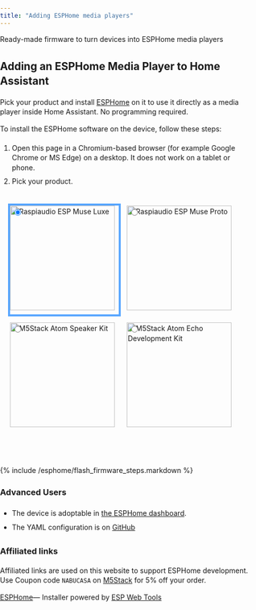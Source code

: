```yaml
---
title: "Adding ESPHome media players"
---
```


Ready-made firmware to turn devices into ESPHome media players

<head>
    <style>
      body {
        font-family: -apple-system, system-ui, BlinkMacSystemFont, "Segoe UI",
          Roboto, Ubuntu, sans-serif;
        padding: 0;
        margin: 0;
        line-height: 1.4;
      }
      .content {
        max-width: 600px;
        margin: 0 auto;
        padding: 12px;
      }
      .hidden {
        display: none;
      }
      esp-web-install-button[install-unsupported] {
        visibility: inherit;
      }
      .content pre {
        max-width: 100%;
        overflow-y: scroll;
      }
      li {
        padding: 4px 0;
      }
      .footer {
        margin-top: 24px;
        border-top: 1px solid #ccc;
        padding-top: 24px;
        text-align: center;
      }
      .footer .initiative {
        font-style: italic;
        margin-top: 16px;
      }
      table {
        border-spacing: 0;
      }
      td {
        padding: 8px;
        border-bottom: 1px solid #ccc;
      }
      .radios {
        display: flex;
        flex-direction: row;
        flex-wrap: wrap;
        align-items: center;
      }
      .radios label {
        padding: 4px;
        cursor: pointer;
        width: calc(50% - 16px);
        max-width: 184px;
        display: block;
        position: relative;
      }
      .radios input {
        position: absolute;
        top: 12px;
        left: 12px;
      }
      .radios img {
        display: block;
        width: calc(100% - 8px);
        border: 4px solid rgba(0, 0, 0, 0);
        aspect-ratio: 1;
      }
      input:checked + img {
        border-color: #58a6ff;
      }
      @media (prefers-color-scheme: dark) {
        body {
          background-color: #333;
          color: #fff;
        }
        a {
          color: #58a6ff;
        }
      }
      /* Remove this once we add a fifth media player */
      @media only screen and (min-height: 1000px) {
        .radios label {
          max-width: initial;
        }
      }
    </style>
    <script
      type="module"
      src="https://unpkg.com/esp-web-tools@9/dist/web/install-button.js?module"
    ></script>
  </head>

## Adding an ESPHome Media Player to Home Assistant

Pick your product and install [ESPHome](https://esphome.io) on it to use it directly as a media player inside Home Assistant. No programming required.

To install the ESPHome software on the device, follow these steps:

1. Open this page in a Chromium-based browser (for example Google Chrome or MS Edge) on a desktop. It does not work on a tablet or phone.
1. Pick your product.


<div class="content">
<div class="radios">
    <label>
        <input type="radio" name="type" value="raspiaudio-muse-luxe" checked />
        <img src="/images/docs/esphome/esp_muse_luxe.png" alt="Raspiaudio ESP Muse Luxe" />
    </label>
    <label>
        <input type="radio" name="type" value="raspiaudio-muse-proto" />
        <img src="/images/docs/esphome/esp_muse_proto.png" alt="Raspiaudio ESP Muse Proto" />
    </label>
    <label>
        <input type="radio" name="type" value="m5stack-atom-speaker-kit" />
        <img src="/images/docs/esphome/atom_speaker_kit.png" alt="M5Stack Atom Speaker Kit" />
    </label>
    <label>
        <input type="radio" name="type" value="m5stack-atom-echo" />
        <img src="/images/docs/esphome/atom_echo.png" alt="M5Stack Atom Echo Development Kit" />
    </label>
</div>
<br />
<p class="button-row" align="center">
    <esp-web-install-button></esp-web-install-button>
</p>
<div class="hidden info raspiaudio-muse-luxe">
    <h3>Raspiaudio ESP Muse Luxe</h3>
    <p>
        Portable speaker with two 5 Watt speakers built-in. Can run 4 hours
        off the built-in battery or be powered by a cable.
    </p>
    <p>
        This is a powerful device. If you want to use it solely as a media
        player, we recommend to use the
        <a href="https://raspiaudio.github.io/">Squeezelite-ESP32 firmware</a
        >.
    </p>
    <p>Buy</p>
    <ul>
        <li>
        <a href="https://raspiaudio.com/produit/esp-muse-luxe"
            >Raspiaudio</a
        >
        </li>
        <li>
        <a
            href="https://www.amazon.com/gp/product/B09N3S9S29/?&_encoding=UTF8&tag=homeassista0e-20&linkCode=ur2&linkId=71c80756dcd782eba9f1a80dc576c7d3&camp=1789&creative=9325"
            >Amazon</a
        >
        </li>
    </ul>
</div>
<div class="hidden info raspiaudio-muse-proto">
    <h3>Raspiaudio ESP Muse Proto</h3>
    <p>
        Powerful audio prototyping board to create your own smart speakers.
    </p>
    <p>
        This is a powerful device. If you want to use it solely as a media
        player, we recommend to use the
        <a href="https://raspiaudio.github.io/">Squeezelite-ESP32 firmware</a
        >.
    </p>
    <p>Buy</p>
    <ul>
        <li>
        <a href="https://raspiaudio.com/produit/muse-proto">Raspiaudio</a>
        </li>
        <li>
        <a
            href="https://www.amazon.com/gp/product/B097F884WL/?&_encoding=UTF8&tag=homeassista0e-20&linkCode=ur2&linkId=71c80756dcd782eba9f1a80dc576c7d3&camp=1789&creative=9325"
            >Amazon</a
        >
        </li>
    </ul>
</div>
<div class="hidden info m5stack-atom-speaker-kit">
    <h3>M5Stack Atom Speaker Kit</h3>
    <p>Small ESP32 board with a built-in speaker and a headphone jack.</p>
    <p>Buy</p>
    <ul>
        <li>
        <a
            href="https://shop.m5stack.com/products/atom-speaker-kit-ns4168?ref=NabuCasa"
            >M5Stack Shop</a
        >
        </li>
        <li>
        <a
            href="https://www.aliexpress.com/item/1005003297368240.html?aff_platform=portals-tool&sk=_A8G2YF&aff_trace_key=90326d2a90444b4887632f62dd533ce4-1654058373639-07963-_A8G2YF&terminal_id=c5517a8c9bb44b4fb32147398fbc2576&aff_fcid=90326d2a90444b4887632f62dd533ce4-1654058373639-07963-_A8G2YF&tt=CPS_NORMAL&aff_fsk=_A8G2YF"
            >AliExpress</a
        >
        </li>
    </ul>
</div>
<div class="hidden info m5stack-atom-echo">
    <h3>M5Stack Atom Echo Development Kit</h3>
    <p>Tiny ESP32 board with a built-in speaker.</p>
    <p>Buy</p>
    <ul>
        <li>
        <a
            href="https://shop.m5stack.com/collections/m5-controllers/products/atom-echo-smart-speaker-dev-kit?ref=NabuCasa"
            >M5Stack Shop</a
        >
        </li>
        <li>
        <a
            href="https://www.aliexpress.com/item/1005003299332198.html?aff_platform=portals-tool&sk=_A8G2YF&aff_trace_key=90326d2a90444b4887632f62dd533ce4-1654058373639-07963-_A8G2YF&terminal_id=c5517a8c9bb44b4fb32147398fbc2576&aff_fcid=90326d2a90444b4887632f62dd533ce4-1654058373639-07963-_A8G2YF&tt=CPS_NORMAL&aff_fsk=_A8G2YF"
            >AliExpress</a
        >
        </li>
    </ul>
</div>
</div>



{% include /esphome/flash_firmware_steps.markdown %}

### Advanced Users

* The device is adoptable in [the ESPHome dashboard](https://my.home-assistant.io/redirect/supervisor_addon/?addon=5c53de3b_esphome&amp;repository_url=https%3A%2F%2Fgithub.com%2Fesphome%2Fhome-assistant-addon).
* The YAML configuration is on [GitHub](https://github.com/esphome/media-players/)

### Affiliated links

Affiliated links are used on this website to support ESPHome development. Use Coupon code `NABUCASA` on [M5Stack](https://shop.m5stack.com/discount/NABUCASA?ref=NabuCasa) for 5% off your order.

[ESPHome](https://esphome.io)&mdash; Installer powered by [ESP Web Tools](https://esphome.github.io/esp-web-tools/)

<script>
    document.querySelectorAll('input[name="type"]').forEach((radio) =>
    radio.addEventListener("change", () => {
        const button = document.querySelector("esp-web-install-button");
        button.manifest = `https://esphome.github.io/media-players/${radio.value}-manifest.json`;
        document.querySelectorAll(".info").forEach((info) => {
        info.classList.add("hidden");
        });
        document
        .querySelector(`.info.${radio.value}`)
        .classList.remove("hidden");
    })
    );
    document
    .querySelector('input[name="type"]:checked')
    .dispatchEvent(new Event("change"));
</script>
